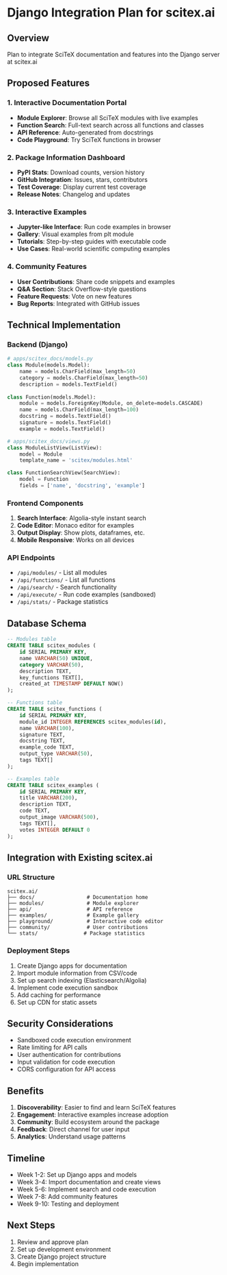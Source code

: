# Django Integration Plan for scitex.ai

## Overview
Plan to integrate SciTeX documentation and features into the Django server at scitex.ai

## Proposed Features

### 1. Interactive Documentation Portal
- **Module Explorer**: Browse all SciTeX modules with live examples
- **Function Search**: Full-text search across all functions and classes
- **API Reference**: Auto-generated from docstrings
- **Code Playground**: Try SciTeX functions in browser

### 2. Package Information Dashboard
- **PyPI Stats**: Download counts, version history
- **GitHub Integration**: Issues, stars, contributors
- **Test Coverage**: Display current test coverage
- **Release Notes**: Changelog and updates

### 3. Interactive Examples
- **Jupyter-like Interface**: Run code examples in browser
- **Gallery**: Visual examples from plt module
- **Tutorials**: Step-by-step guides with executable code
- **Use Cases**: Real-world scientific computing examples

### 4. Community Features
- **User Contributions**: Share code snippets and examples
- **Q&A Section**: Stack Overflow-style questions
- **Feature Requests**: Vote on new features
- **Bug Reports**: Integrated with GitHub issues

## Technical Implementation

### Backend (Django)
```python
# apps/scitex_docs/models.py
class Module(models.Model):
    name = models.CharField(max_length=50)
    category = models.CharField(max_length=50)
    description = models.TextField()
    
class Function(models.Model):
    module = models.ForeignKey(Module, on_delete=models.CASCADE)
    name = models.CharField(max_length=100)
    docstring = models.TextField()
    signature = models.TextField()
    example = models.TextField()

# apps/scitex_docs/views.py
class ModuleListView(ListView):
    model = Module
    template_name = 'scitex/modules.html'

class FunctionSearchView(SearchView):
    model = Function
    fields = ['name', 'docstring', 'example']
```

### Frontend Components
1. **Search Interface**: Algolia-style instant search
2. **Code Editor**: Monaco editor for examples
3. **Output Display**: Show plots, dataframes, etc.
4. **Mobile Responsive**: Works on all devices

### API Endpoints
- `/api/modules/` - List all modules
- `/api/functions/` - List all functions
- `/api/search/` - Search functionality
- `/api/execute/` - Run code examples (sandboxed)
- `/api/stats/` - Package statistics

## Database Schema
```sql
-- Modules table
CREATE TABLE scitex_modules (
    id SERIAL PRIMARY KEY,
    name VARCHAR(50) UNIQUE,
    category VARCHAR(50),
    description TEXT,
    key_functions TEXT[],
    created_at TIMESTAMP DEFAULT NOW()
);

-- Functions table
CREATE TABLE scitex_functions (
    id SERIAL PRIMARY KEY,
    module_id INTEGER REFERENCES scitex_modules(id),
    name VARCHAR(100),
    signature TEXT,
    docstring TEXT,
    example_code TEXT,
    output_type VARCHAR(50),
    tags TEXT[]
);

-- Examples table
CREATE TABLE scitex_examples (
    id SERIAL PRIMARY KEY,
    title VARCHAR(200),
    description TEXT,
    code TEXT,
    output_image VARCHAR(500),
    tags TEXT[],
    votes INTEGER DEFAULT 0
);
```

## Integration with Existing scitex.ai

### URL Structure
```
scitex.ai/
├── docs/                 # Documentation home
├── modules/              # Module explorer
├── api/                  # API reference
├── examples/             # Example gallery
├── playground/           # Interactive code editor
├── community/            # User contributions
└── stats/               # Package statistics
```

### Deployment Steps
1. Create Django apps for documentation
2. Import module information from CSV/code
3. Set up search indexing (Elasticsearch/Algolia)
4. Implement code execution sandbox
5. Add caching for performance
6. Set up CDN for static assets

## Security Considerations
- Sandboxed code execution environment
- Rate limiting for API calls
- User authentication for contributions
- Input validation for code execution
- CORS configuration for API access

## Benefits
1. **Discoverability**: Easier to find and learn SciTeX features
2. **Engagement**: Interactive examples increase adoption
3. **Community**: Build ecosystem around the package
4. **Feedback**: Direct channel for user input
5. **Analytics**: Understand usage patterns

## Timeline
- Week 1-2: Set up Django apps and models
- Week 3-4: Import documentation and create views
- Week 5-6: Implement search and code execution
- Week 7-8: Add community features
- Week 9-10: Testing and deployment

## Next Steps
1. Review and approve plan
2. Set up development environment
3. Create Django project structure
4. Begin implementation